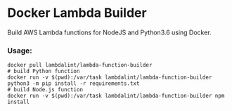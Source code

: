 # Docker Lambda Builder

Build AWS Lambda functions for NodeJS and Python3.6 using Docker.

### Usage:

```shell
docker pull lambdalint/lambda-function-builder
# build Python function
docker run -v $(pwd):/var/task lambdalint/lambda-function-builder python3 -m pip install -r requirements.txt
# build Node.js function
docker run -v $(pwd):/var/task lambdalint/lambda-function-builder npm install
```
